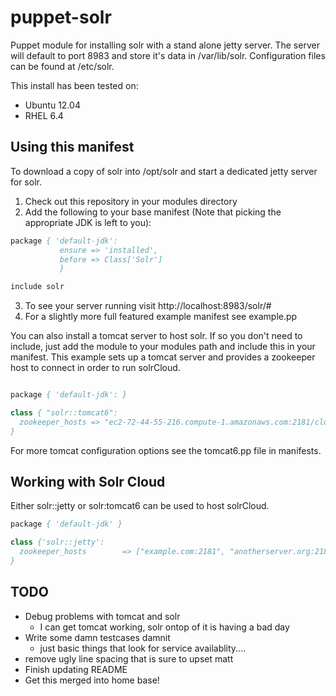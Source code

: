 puppet-solr
===========

Puppet module for installing solr with a stand alone jetty server.  The server will default to port 8983 and store it's data in /var/lib/solr.  Configuration files can be found at /etc/solr.  

This install has been tested on:

* Ubuntu 12.04
* RHEL 6.4

Using this manifest
-----------

To download a copy of solr into /opt/solr and start a dedicated jetty
server for solr.

1. Check out this repository in your modules directory
2. Add the following to your base manifest (Note that picking the appropriate JDK is left to you):

```pp
package { 'default-jdk': 
           ensure => 'installed',
           before => Class['Solr']
           } 

include solr
```
3. To see your server running visit http://localhost:8983/solr/#
4. For a slightly more full featured example manifest see example.pp


You can also install a tomcat server to host solr.  If so you don't need
to include, just add the module to your modules path and include this in
your manifest.  This example sets up a tomcat server and provides a
zookeeper host to connect in order to run solrCloud.

```pp

package { 'default-jdk': }

class { "solr::tomcat6":
  zookeeper_hosts => "ec2-72-44-55-216.compute-1.amazonaws.com:2181/cld2", 
}
```

For more tomcat configuration options see the tomcat6.pp file in
manifests.



Working with Solr Cloud
-----------------------
Either solr::jetty or solr:tomcat6 can be used to host solrCloud.

```pp
package { 'default-jdk' }

class {'solr::jetty':
  zookeeper_hosts        => ["example.com:2181", "anotherserver.org:2181/alternate_root"]
}
```

TODO
----

- Debug problems with tomcat and solr
    - I can get tomcat working, solr ontop of it is having a bad day
- Write some damn testcases damnit
    - just basic things that look for service availablity....
- remove ugly line spacing that is sure to upset matt
- Finish updating README
- Get this merged into home base!
